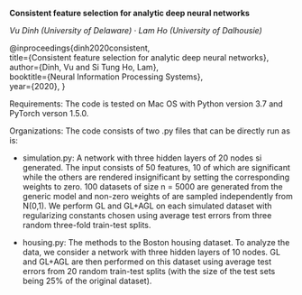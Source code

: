 **Consistent feature selection for analytic deep neural networks**<br/> 

*Vu Dinh (University of Delaware) · Lam Ho (University of Dalhousie)*

@inproceedings{dinh2020consistent,<br /> 
  title={Consistent feature selection for analytic deep neural networks},<br /> 
  author={Dinh, Vu and Si Tung Ho, Lam},<br /> 
  booktitle={Neural Information Processing Systems},<br /> 
  year={2020},
}

Requirements: The code is tested on Mac OS with Python version 3.7 and PyTorch verson 1.5.0.  

Organizations: The code consists of two .py files that can be directly run as is:
  
  - simulation.py: A network with three hidden layers of 20 nodes si generated. The input consists of 50 features, 10 of which are significant while the others are rendered insignificant by setting the corresponding weights to zero. 100 datasets of size n = 5000 are generated from the generic model and non-zero weights of are sampled independently from N(0,1). We perform GL and GL+AGL on each simulated dataset with regularizing constants chosen using average test errors from three random three-fold train-test splits.
  
  - housing.py: The methods to the Boston housing dataset. To analyze the data, we consider a network with three hidden layers of 10 nodes. GL and GL+AGL are then performed on this dataset using average test errors from 20 random train-test splits (with the size of the test sets being 25% of the original dataset).
  
